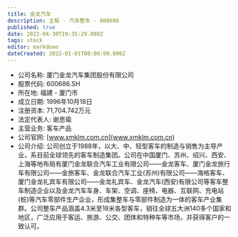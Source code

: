 ```yaml
---
title: 金龙汽车
description: 主板 - 汽车整车 - 600686
published: true
date: 2022-04-30T19:35:29.000Z
tags: stock
editor: markdown
dateCreated: 2022-01-01T00:00:00.000Z
---
```


- 公司名称: 厦门金龙汽车集团股份有限公司
- 股票代码: 600686.SH
- 所在地: 福建 - 厦门市
- 成立日期: 1996年10月18日
- 注册资本: 71,704.742万元
- 法定代表人: 谢思瑜
- 主营业务: 客车产品
- 公司官网: [www.xmklm.com.cn](www.xmklm.com.cn)
- 公司介绍: 公司创立于1988年，以大、中、轻型客车的制造与销售为主导产业，系目前全球领先的客车制造集团。公司在中国厦门、苏州、绍兴、西安、上海等地布局有厦门金龙联合汽车工业有限公司——金龙客车、厦门金龙旅行车有限公司——金旅客车、金龙联合汽车工业(苏州)有限公司——海格客车、厦门金龙礼宾车有限公司——金龙礼宾车、金龙汽车(西安)有限公司等客车整车制造企业以及金龙汽车车身、车架、空调、座椅、电器、互联网、充电站(桩)等汽车零部件生产企业，形成集整车与零部件制造为一体的客车产业集群。公司整车产品涵盖4.3米至18米各型客车，销往全球五大洲140多个国家和地区，广泛应用于客运、旅游、公交、团体和特种车等市场，并获得客户的一致认可。


